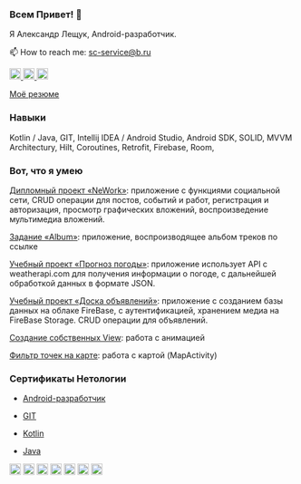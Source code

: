 ### Всем Привет! 👋
Я Александр Лещук, Android-разработчик. 

<p align='start'>
    <p align='start'>
   📫 How to reach me: <a href='mailto:sc-service@b.ru'>sc-service@b.ru</a>
     <p align='start'>  
   <a href="https://t.me/AlexLeschuk">
       <img height="20" src="https://img.shields.io/badge/Telegram-2CA5E0?style=for-the-badge&logo=telegram&logoColor=white"/>
   </a>
   <a href="viber://chat?number=79788147485">
             <img height="20" src="https://img.shields.io/badge/viber-685EA9?style=for-the-badge&logo=viber&logoColor=white"/>
   </a>
      <a href="https://api.whatsapp.com/send?phone=79788147485">
             <img height="20" src="https://img.shields.io/badge/WhatsApp-25D366?style=for-the-badge&logo=whatsapp&logoColor=white"/>
   </a>
  

</p>


[Моё резюме](https://docs.google.com/document/d/1GWsI-6Ti2bnnntITVEPEyBlcOiKCbFFNcV0NAkdUTY0/edit?usp=sharing)

### Навыки
 Kotlin / Java,  GIT,  Intellij IDEA / Android Studio, Android SDK, SOLID, MVVM Architecturу, Hilt, Coroutines, Retrofit, Firebase, Room, 


### Вот, что я умею
[Дипломный проект «NeWork»](https://github.com/leshukav/Diplom): приложение с функциями социальной сети, CRUD операции для постов, событий и работ, регистрация и авторизация, просмотр графических вложений, воспроизведение мультимедиа вложений.

[Задание «Album»](https://github.com/leshukav/Multimedia): приложение, воспроизводящее альбом треков по ссылке

[Учебный проект «Прогноз погоды»](https://github.com/leshukav/Weather): приложение использует  API с weatherapi.com для получения информации о погоде, с дальнейшей обработкой данных в формате JSON.

[Учебный проект «Доска объявлений»](https://github.com/leshukav/TableAd/tree/master): приложение с созданием базы данных на облаке FireBase, с аутентификацией,  хранением медиа  на FireBase Storage.  CRUD операции для объявлений.

[Создание собственных View](https://github.com/leshukav/Animations/tree/main): работа с анимацией

[Фильтр точек на карте](https://github.com/leshukav/Filter_point_in_map/tree/master): работа с картой (MapActivity)

### Сертификаты Нетологии

* [Android-разработчик](https://github.com/leshukav/leshukav/blob/main/certificate/certificate.pdf)

* [GIT](https://github.com/leshukav/leshukav/blob/main/certificate/certificate%20Git.pdf)

- [Kotlin](https://github.com/leshukav/leshukav/blob/main/certificate/certificate%20advanced%20development%20for%20android.pdf)

- [Java](https://github.com/leshukav/leshukav/blob/main/certificate/certificate%20java.pdf)

<p float="left">
  <img height="20" alt="Kotlin" src="https://img.shields.io/badge/kotlin%20-%237F52FF.svg?&style=for-the-badge&logo=kotlin&logoColor=white" />
  <img height="20" alt="Git" src="https://img.shields.io/badge/git%20-%23F05033.svg?&style=for-the-badge&logo=git&logoColor=white"/>
  <img height="20" alt="GitHub" src="https://img.shields.io/badge/github%20-%23121011.svg?&style=for-the-badge&logo=github&logoColor=white"/>
  <img height="20" alt="Firebase" src="https://img.shields.io/badge/firebase%20-%23039BE5.svg?&style=for-the-badge&logo=firebase"/>
  <img height="20" alt="SQLite" src="https://img.shields.io/badge/SQLite-07405E?style=for-the-badge&logo=sqlite&logoColor=white"/>
  <img height="20" alt="Gradle" src="https://img.shields.io/badge/gradle-02303A?style=for-the-badge&logo=gradle&logoColor=white"/>
  <img height="20" alt="JSon" src="https://img.shields.io/badge/json-5E5C5C?style=for-the-badge&logo=json&logoColor=white"/>
</p>





<!--
https://img.shields.io/badge/SQLite-07405E?style=for-the-badge&logo=sqlite&logoColor=white
<p align='center'>
   📫 How to reach me: <a href='mailto:roman.beskrovnyy@gmail.com'>roman.beskrovnyy@gmail.com</a>


### Key points
*   creator of [Javarush Community](https://github.com/javarushcommunity) and [Template Repository](https://github.com/template-repository) organizations.
*   creator and author of [romankh3](https://t.me/romankh3) telegram channel. Subscribe to recieve messages about my open-source activities.
*   Write posts about software development.
*   Currently working in [Epam Systems](https://www.linkedin.com/company/epam-systems/)

## 🛠 Technical Stack
*   Java/Kotlin/Groovy/COBOL languages
*   MySQL, PostgreSQL, MongoDB, Aurora, DynamoDB, Flyway, Liquibase
*   Spring Framework, Spring Boot, Spring Test, Spring Data Jpa, Spring Jdbc template, Spring Cloud Contract and so on...
*   Camunda, Camunda Cockpit, Camunda Modeleter
*   GitHub/GitLab/Gerrit/Bitbucket

### My opensource projects

*   [image-comparison](https://github.com/romankh3/image-comparison) - Published on Maven Central Java Library that compares 2 images with the same sizes and shows the differences visually by drawing rectangles. Some parts of the image can be excluded from the comparison.
*   [JavaRush TelegramBot](https://github.com/javarushcommunity/javarush-telegrambot) - JavaRush Telegram bot from the community to the community
*   [Skyscanner Flight API client](https://github.com/romankh3/skyscanner-flight-api-client) - Published on Maven Central Java Client for a Skyscanner Flight Search API hosted in Rapid API
*   [Flights-monitoring](https://github.com/romankh3/flights-monitoring) - Application for monitoring flight cost based on Skyscanner API

<div align="center" style="margin: 40px 0">
   <a href="https://github.com/romankh3/github-profile-views-counter">
       <img width="175px" src="https://komarev.com/ghpvc/?username=romankh3&color=DE002D">
   </a>
</div>
-->
<!--
**leshukav/leshukav** is a ✨ _special_ ✨ repository because its `README.md` (this file) appears on your GitHub profile.

Here are some ideas to get you started:

- 🔭 I’m currently working on ...
- 🌱 I’m currently learning ...
- 👯 I’m looking to collaborate on ...
- 🤔 I’m looking for help with ...
- 💬 Ask me about ...
- 📫 How to reach me: ...
- 😄 Pronouns: ...
- ⚡ Fun fact: ...
-->
